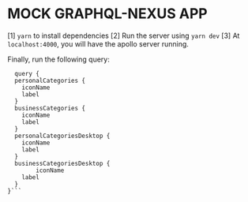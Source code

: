 # MOCK GRAPHQL-NEXUS APP

[1] `yarn` to install dependencies
[2] Run the server using `yarn dev`
[3] At `localhost:4000`, you will have the apollo server running.

Finally, run the following query:
```(graphql)
  query {
  personalCategories {
    iconName
    label
  }
  businessCategories {
    iconName
    label
  }
  personalCategoriesDesktop {
    iconName
    label
  }
  businessCategoriesDesktop {
		iconName
    label
  }
}```